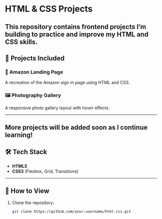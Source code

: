 # HTML & CSS Projects

This repository contains frontend projects I’m building to practice and improve my HTML and CSS skills.  
---

## 📁 Projects Included

### 🛒 Amazon Landing Page
A recreation of the Amazon sign in page using HTML and CSS.  

### 🖼️ Photography Gallery
A responsive photo gallery layout with hover effects. 

---
More projects will be added soon as I continue learning!
---

## 🛠️ Tech Stack
- **HTML5**
- **CSS3** (Flexbox, Grid, Transitions)

---

## 📌 How to View
1. Clone the repository:
   ```bash
   git clone https://github.com/your-username/html-css.git
